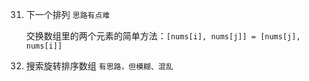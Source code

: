 31. 下一个排列    `思路有点难`

    交换数组里的两个元素的简单方法：`[nums[i], nums[j]] = [nums[j], nums[i]]`

    

33. 搜索旋转排序数组 `有思路，但模糊、混乱`

